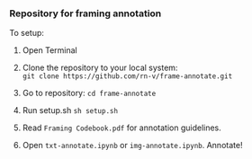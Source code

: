 ### Repository for framing annotation

To setup:

1) Open Terminal
  
2) Clone the repository to your local system:  
`git clone https://github.com/rn-v/frame-annotate.git`

4) Go to repository:
`cd frame-annotate`

5) Run setup.sh
`sh setup.sh`

6) Read `Framing Codebook.pdf` for annotation guidelines.

6) Open `txt-annotate.ipynb` or `img-annotate.ipynb`. Annotate!
